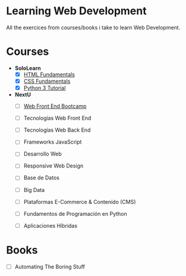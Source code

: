 # Learning Web Development
All the exercices from courses/books i take to learn Web Development.

# Courses

- **SoloLearn**
  - [X] [HTML Fundamentals](https://github.com/anibalventura/learningWebDev/tree/master/soloLearn/htmlAndCSSFundamentals)
  - [X] [CSS Fundamentals](https://github.com/anibalventura/learningWebDev/tree/master/soloLearn/htmlAndCSSFundamentals)
  - [X] [Python 3 Tutorial](https://github.com/anibalventura/learningWebDev/tree/master/soloLearn/python3Tutorial)

- **NextU**
  - [ ] [Web Front End Bootcamp](https://github.com/anibalventura/learningWebDev/tree/master/nextU/curso1WebFrontEndBootcamp)
  - [ ] Tecnologías Web Front End
  - [ ] Tecnologías Web Back End
  - [ ] Frameworks JavaScript
  - [ ] Desarrollo Web
  - [ ] Responsive Web Design
  - [ ] Base de Datos
  - [ ] Big Data
  - [ ] Plataformas E-Commerce & Contenido (CMS)
  - [ ] Fundamentos de Programación en Python
  - [ ] Aplicaciones Híbridas


# Books

- [ ] Automating The Boring Stuff